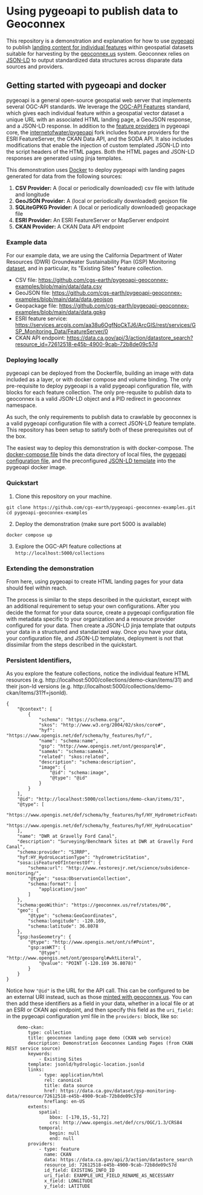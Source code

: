 # Using pygeoapi to publish data to Geoconnex 

This repository is a demonstration and explanation for how to use [pygeoapi](https://pygeoapi.io) to publish [landing content for individual features](https://docs.ogc.org/per/20-067.html#landingContent) within geospatial datasets suitable for harvesting by the [geoconnex.us](https://docs.geoconnex.us/principles/genprin.html) system. Geoconnex relies on [JSON-LD](https://json-ld.org/) to output standardized data structures across disparate data sources and providers.

## Getting started with pygeoapi and docker

pygeoapi is a general open-source geospatial web server that implements several OGC-API standards. We leverage the [OGC-API Features](https://ogcapi.ogc.org/features/) standard, which gives each individual feature within a geospatial vector dataset a unique URL with an associated HTML landing page, a GeoJSON response, and a JSON-LD response. In addition to the [feature providers](https://docs.pygeoapi.io/en/latest/data-publishing/ogcapi-features.html) in pygeoapi core, the [internetofwater/pygeoapi](https://github.com/internetofwater/pygeoapi) fork includes feature providers for the ESRI FeatureServer, the CKAN Data API, and the SODA API. It also includes modifications that enable the injection of custom templated JSON-LD into the script headers of the HTML pages. Both the HTML pages and JSON-LD responses are generated using jinja templates.

This demonstration uses [Docker](https://www.docker.com/) to deploy pygeoapi with landing pages generated for data from the following sources:

1. **CSV Provider:** A (local or periodically downloaded) csv file with latitude and longitude
2. **GeoJSON Provider:** A (local or periodically downloaded) geojson file 
3. **SQLiteGPKG Provider:** A (local or periodically downloaded) geopackage file 
4. **ESRI Provider:** An ESRI FeatureServer or MapServer endpoint
5. **CKAN Provider:** A CKAN Data API endpoint

### Example data

For our example data, we are using the California Department of Water Resources (DWR) Groundwater Sustainability Plan (GSP) Monitoring [dataset](https://data.ca.gov/dataset/gsp-monitoring-data), and in particular, its "Existing Sites" feature collection.

- CSV file: https://github.com/cgs-earth/pygeoapi-geoconnex-examples/blob/main/data/data.csv
- GeoJSON file: https://github.com/cgs-earth/pygeoapi-geoconnex-examples/blob/main/data/data.geojson
- Geopackage file: https://github.com/cgs-earth/pygeoapi-geoconnex-examples/blob/main/data/data.gpkg
- ESRI feature service: https://services.arcgis.com/aa38u6OgfNoCkTJ6/ArcGIS/rest/services/GSP_Monitoring_Data/FeatureServer/0
- CKAN API endpoint: https://data.ca.gov/api/3/action/datastore_search?resource_id=72612518-e45b-4900-9cab-72b8de09c57d

### Deploying locally

pygeoapi can be deployed from the Dockerfile, building an image with data included as a layer, or with docker compose and volume binding. The only pre-requisite to deploy pygeoapi is a valid pygeoapi configuration file, with blocks for each feature collection. The only pre-requsite to publish data to geoconnex is a valid JSON-LD object and a PID redirect in geoconnex namespace.

As such, the only requirements to publish data to crawlable by geoconnex is a valid pygeoapi configuration file with a correct JSON-LD feature template. This repository has been setup to satisfy both of these prerequisites out of the box. 

The easiest way to deploy this demonstration is with docker-compose. The [docker-compose file](https://github.com/cgs-earth/pygeoapi-geoconnex-examples/blob/main/docker-compose.yml) binds the data directory of local files, the [pygeoapi configuration file](https://github.com/cgs-earth/pygeoapi-geoconnex-examples/blob/main/pygeoapi.config.yml), and the preconfigured [JSON-LD template](https://github.com/cgs-earth/pygeoapi-geoconnex-examples/blob/main/jsonld/hydrologic-location.jsonld) into the pygeoapi docker image.

### Quickstart

1. Clone this repository on your machine.
```
git clone https://github.com/cgs-earth/pygeoapi-geoconnex-examples.git
cd pygeoapi-geoconnex-examples
```
2. Deploy the demonstration (make sure port 5000 is available)
```
docker compose up
```
3. Explore the OGC-API feature collections at `http://localhost:5000/collections`

### Extending the demonstration

From here, using pygeoapi to create HTML landing pages for your data should feel within reach. 

The process is similar to the steps described in the quickstart, except with an additional requirement to setup your own configurations. After you decide the format for your data source, create a pygeoapi configuration file with metadata specific to your organization and a resource provider configured for your data. Then create a JSON-LD jinja template that outputs your data in a structured and standarized way. Once you have your data, your configuration file, and JSON-LD templates, deployment is not that dissimilar from the steps described in the quickstart. 

### Persistent Identifiers,

As you explore the feature collections, notice the individual feature HTML resources (e.g. http://localhost:5000/collections/demo-ckan/items/31) and their json-ld versions (e.g. http://localhost:5000/collections/demo-ckan/items/31?f=jsonld).

```
{
    "@context": [
        {
            "schema": "https://schema.org/",
            "skos": "http://www.w3.org/2004/02/skos/core#",
            "hyf": "https://www.opengis.net/def/schema/hy_features/hyf/",
            "name": "schema:name",
            "gsp": "http://www.opengis.net/ont/geosparql#",
            "sameAs": "schema:sameAs",
            "related": "skos:related",
            "description": "schema:description",
            "image": {
                "@id": "schema:image",
                "@type": "@id"
            }
        }
    ],
    "@id": "http://localhost:5000/collections/demo-ckan/items/31",
    "@type": [
        "https://www.opengis.net/def/schema/hy_features/hyf/HY_HydrometricFeature",
        "https://www.opengis.net/def/schema/hy_features/hyf/HY_HydroLocation"
    ],
    "name": "DWR at Gravelly Ford Canal",
    "description": "Surveying/Benchmark Sites at DWR at Gravelly Ford Canal",
    "schema:provider": "SJRRP",
    "hyf:HY_HydroLocationType": "hydrometricStation",
    "sosa:isFeatureOfInterestOf": {
        "schema:url": "http://www.restoresjr.net/science/subsidence-monitoring/",
        "@type": "sosa:ObservationCollection",
        "schema:format": [
            "application/json"
        ]
    },
    "schema:geoWithin": "https://geoconnex.us/ref/states/06",
    "geo": {
        "@type": "schema:GeoCoordinates",
        "schema:longitude": -120.169,
        "schema:latitude": 36.8078
    },
    "gsp:hasGeometry": {
        "@type": "http://www.opengis.net/ont/sf#Point",
        "gsp:asWKT": {
            "@type": "http://www.opengis.net/ont/geosparql#wktLiteral",
            "@value": "POINT (-120.169 36.8078)"
        }
    }
}
```

Notice how `"@id"` is the URL for the API call. This can be configured to be an external URI instead, such as those [minted with geoconnex.us](https://docs.geoconnex.us/contributing/pids.html). You can then add these identifiers as a field in your data, whether in a local file or at an ESRI or CKAN api endpoint, and then specify this field as the `uri_field:` in the pygeoapi configuration yml file in the `providers:` block, like so:

```
    demo-ckan:
        type: collection
        title: geoconnex landing page demo (CKAN web service)
        description: Demonstration Geoconnex Landing Pages (from CKAN REST service source)
        keywords:
            - Existing Sites
        template: jsonld/hydrologic-location.jsonld
        links:
            - type: application/html
              rel: canonical
              title: data source
              href: https://data.ca.gov/dataset/gsp-monitoring-data/resource/72612518-e45b-4900-9cab-72b8de09c57d
              hreflang: en-US
        extents:
            spatial:
                bbox: [-170,15,-51,72]
                crs: http://www.opengis.net/def/crs/OGC/1.3/CRS84
            temporal:
                begin: null
                end: null
        providers:
            - type: feature
              name: CKAN
              data: https://data.ca.gov/api/3/action/datastore_search
              resource_id: 72612518-e45b-4900-9cab-72b8de09c57d
              id_field: EXISTING_INFO_ID
              uri_field: EXAMPLE_URI_FIELD_RENAME_AS_NECESSARY
              x_field: LONGITUDE
              y_field: LATITUDE
```
